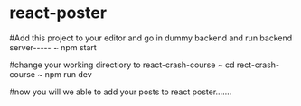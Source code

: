 # react-poster

#Add this project to your editor and go in dummy backend and run backend server-----
~ npm start

#change your working directiory to react-crash-course
~ cd rect-crash-course
~ npm run dev


#now you will we able to add your posts to react poster.......
